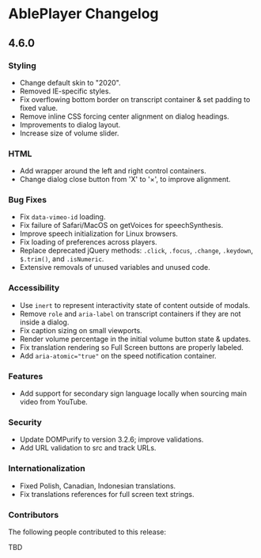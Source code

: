 # AblePlayer Changelog

## 4.6.0

### Styling
- Change default skin to "2020".
- Removed IE-specific styles.
- Fix overflowing bottom border on transcript container & set padding to fixed value.
- Remove inline CSS forcing center alignment on dialog headings.
- Improvements to dialog layout.
- Increase size of volume slider.

### HTML
- Add wrapper around the left and right control containers.
- Change dialog close button from 'X' to '×', to improve alignment.

### Bug Fixes
- Fix `data-vimeo-id` loading.
- Fix failure of Safari/MacOS on getVoices for speechSynthesis.
- Improve speech initialization for Linux browsers.
- Fix loading of preferences across players.
- Replace deprecated jQuery methods: `.click`, `.focus`, `.change`, `.keydown`, `$.trim()`, and `.isNumeric`.
- Extensive removals of unused variables and unused code.

### Accessibility
- Use `inert` to represent interactivity state of content outside of modals.
- Remove `role` and `aria-label` on transcript containers if they are not inside a dialog.
- Fix caption sizing on small viewports.
- Render volume percentage in the initial volume button state & updates.
- Fix translation rendering so Full Screen buttons are properly labeled.
- Add `aria-atomic="true"` on the speed notification container.

### Features
- Add support for secondary sign language locally when sourcing main video from YouTube.

### Security
- Update DOMPurify to version 3.2.6; improve validations.
- Add URL validation to src and track URLs.

### Internationalization
- Fixed Polish, Canadian, Indonesian translations.
- Fix translations references for full screen text strings.

### Contributors

The following people contributed to this release:

TBD